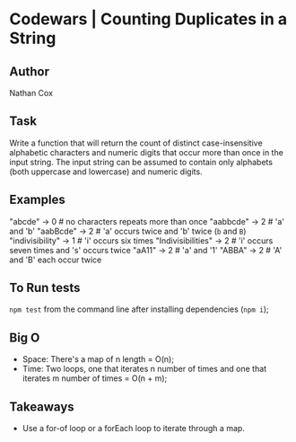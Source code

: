 # Codewars | Counting Duplicates in a String

## Author

Nathan Cox

## Task

Write a function that will return the count of distinct case-insensitive alphabetic characters and numeric digits that occur more than once in the input string. The input string can be assumed to contain only alphabets (both uppercase and lowercase) and numeric digits.

## Examples

"abcde" -> 0 # no characters repeats more than once
"aabbcde" -> 2 # 'a' and 'b'
"aabBcde" -> 2 # 'a' occurs twice and 'b' twice (`b` and `B`)
"indivisibility" -> 1 # 'i' occurs six times
"Indivisibilities" -> 2 # 'i' occurs seven times and 's' occurs twice
"aA11" -> 2 # 'a' and '1'
"ABBA" -> 2 # 'A' and 'B' each occur twice

## To Run tests

`npm test` from the command line after installing dependencies (`npm i`);

## Big O

- Space: There's a map of n length = O(n);
- Time: Two loops, one that iterates n number of times and one that iterates m number of times = O(n + m);

## Takeaways

- Use a for-of loop or a forEach loop to iterate through a map.
